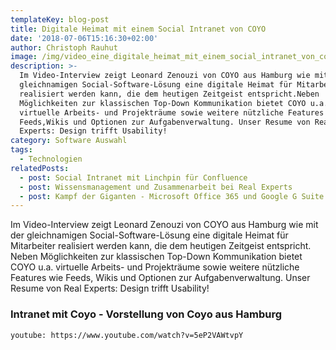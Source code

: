 ```yaml
---
templateKey: blog-post
title: Digitale Heimat mit einem Social Intranet von COYO
date: '2018-07-06T15:16:30+02:00'
author: Christoph Rauhut
image: /img/video_eine_digitale_heimat_mit_einem_social_intranet_von_coyo.png
description: >-
  Im Video-Interview zeigt Leonard Zenouzi von COYO aus Hamburg wie mit der
  gleichnamigen Social-Software-Lösung eine digitale Heimat für Mitarbeiter
  realisiert werden kann, die dem heutigen Zeitgeist entspricht.Neben
  Möglichkeiten zur klassischen Top-Down Kommunikation bietet COYO u.a.
  virtuelle Arbeits- und Projekträume sowie weitere nützliche Features wie
  Feeds,Wikis und Optionen zur Aufgabenverwaltung. Unser Resume von Real
  Experts: Design trifft Usability! 
category: Software Auswahl
tags:
  - Technologien
relatedPosts:
  - post: Social Intranet mit Linchpin für Confluence
  - post: Wissensmanagement und Zusammenarbeit bei Real Experts
  - post: Kampf der Giganten - Microsoft Office 365 und Google G Suite im Vergleich
---
```

Im Video-Interview zeigt Leonard Zenouzi von COYO aus Hamburg wie mit der gleichnamigen Social-Software-Lösung eine digitale Heimat für Mitarbeiter realisiert werden kann, die dem heutigen Zeitgeist entspricht. Neben Möglichkeiten zur klassischen Top-Down Kommunikation bietet COYO u.a. virtuelle Arbeits- und Projekträume sowie weitere nützliche Features wie Feeds, Wikis und Optionen zur Aufgabenverwaltung. Unser Resume von Real Experts: Design trifft Usability! 

### Intranet mit Coyo - Vorstellung von Coyo aus Hamburg

`youtube: https://www.youtube.com/watch?v=5eP2VAWtvpY`
